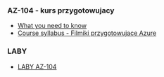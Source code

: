 ### AZ-104 - kurs przygotowujacy

- [What you need to know](https://query.prod.cms.rt.microsoft.com/cms/api/am/binary/RE50Kgt)
- [Course syllabus - Filmiki przygotowujace Azure](https://query.prod.cms.rt.microsoft.com/cms/api/am/binary/RE4YqhI)

### LABY 
- [LABY AZ-104](https://esi.learnondemand.net/ClassEnrollment/3459490)

